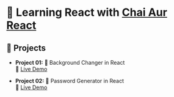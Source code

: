 # 🚀 Learning React with [Chai Aur React](https://www.youtube.com/playlist?list=PLu71SKxNbfoDqgPchmvIsL4hTnJIrtige)

## 📂 Projects
- **Project 01:** 🎨 Background Changer in React  
  🔗 [Live Demo](https://hot-colorchanger.surge.sh/)

- **Project 02:** 🔐 Password Generator in React  
  🔗 [Live Demo](https://hot-password-generator.surge.sh/)
